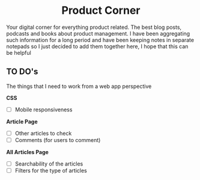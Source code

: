 
<h1 align="center">
Product Corner
</h1>

Your digital corner for everything product related. The best blog posts, podcasts and books about product management. 
I have been aggregating such information for a long period and have been keeping notes in separate notepads so I just decided to add them together here, I hope that this can be helpful 

## TO DO's
The things that I need to work from a web app perspective


**CSS**
- [ ] Mobile responsiveness

**Article Page**
- [ ] Other articles to check
- [ ] Comments (for users to comment)

**All Articles Page**
- [ ] Searchability of the articles
- [ ] Filters for the type of articles

